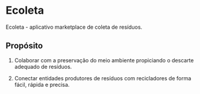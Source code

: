 # Ecoleta
Ecoleta - aplicativo marketplace de coleta de resíduos.

## Propósito

1. Colaborar com a preservação do meio ambiente propiciando o descarte adequado de resíduos.

2. Conectar entidades produtores de resíduos com recicladores de forma fácil, rápida e precisa.
